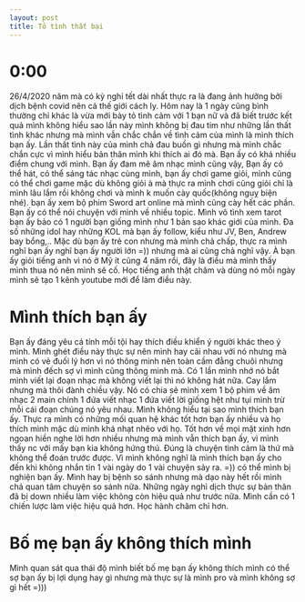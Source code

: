 ```yaml
---
layout: post
title: Tỏ tình thất bại
---
```


# 0:00

26/4/2020 năm mà có kỳ nghỉ tết dài nhất thực ra là đang ảnh hưởng bởi dịch bệnh covid nên cả thế giới cách ly.
Hôm nay là 1 ngày cũng bình thường chỉ khác là vừa mới bày tỏ tình cảm với 1 bạn nữ và đã biết trước kết quả mình không hiểu sao lần này mình không bị đau tim như những lần thất tình khác nhưng mà mình vẫn chắc chắn về tình cảm của mình là mình thích bạn ấy. Lần thất tình này của mình chả đau buồn gì nhưng mà mình chắc chắn cực vì mình hiểu bản thân mình khi thích ai đó mà.
Bạn ấy có khá nhiều điểm chung với mình. Bạn ấy đam mê âm nhạc mình cũng vậy, Bạn ấy có thể hát, có thể sáng tác nhạc cùng mình, bạn ấy chơi game giỏi, mình cũng có thể chơi game mặc dù không giỏi à mà thực ra mình chơi cũng giỏi chỉ là mình lâu lắm rồi không chơi và mình k muốn cày quốc(không nguỵ biện nhé). bạn ấy xem bộ phim Sword art online mà mình cũng cày hết các phần. Bạn ấy có thể nói chuyện với mình về nhiều topic. Mình vô tình xem tarot bạn ấy bảo có 1 người bạn giống mình như 1 bản sao khác giới của mình. Đa số những idol hay những KOL mà bạn ấy follow, kiểu như JV, Ben, Andrew bay bổng,..  Mặc dù bạn ấy trẻ con nhưng mà mình chả chấp, thực ra mình nghĩ bạn ấy nghĩ bạn ấy người lớn =)) nhưng mà ai cũng chả nghĩ vậy. À bạn ấy giỏi tiếng anh vì nó ở Mỹ ít cũng 4 năm rồi, đây là điều mà mình thấy mình thua nó nên mình sẽ cố. Học tiếng anh thật chăm và dùng nó mỗi ngày mình sẽ tạo 1 kênh youtube mới để làm điều này.

# Mình thích bạn ấy
Bạn ấy đáng yêu cá tính mỗi tội hay thích điều khiển ý người khác theo ý mình. Mình ghét điều này thực sự nên mình hay cãi nhau với nó nhưng mà mình có vẻ đuối lý hơn vì nó thông minh nên toàn cầm đằng chuôi nhưng mà mình đếch sợ vì mình cũng thông minh mà. Có 1 lần mình nhớ nó bắt mình viết lại đoạn nhạc mà không viết lại thì nó không hát nữa. Cay lắm nhưng mà thôi đành chiều vậy. Nó có chia sẻ mình xem 1 bộ phim về âm nhạc 2 main chính 1 đứa viết nhạc 1 đứa viết lời giống hệt như tụi mình trừ mỗi cái đoạn chúng nó yêu nhau.
Mình không hiểu tại sao mình thích bạn ấy. Thực ra mình có những mối quan hệ khác tốt hơn bạn ấy nhiều và họ thích mình mặc dù mình khá nhạt nhẽo với họ. Tốt hơn về mọi mặt xinh hơn ngoan hiền nghe lời hơn nhiều nhưng mà mình vẫn thích bạn ấy, vì mình thấy nc với mấy bạn kia không hứng thú. Đúng là chuyện tình cảm là thứ mà không thể đoán trước được. Vì mình không nghĩ là mình thích bạn ấy cho đến khi không nhắn tin 1 vài ngày do 1 vài chuyện sảy ra. =)) có thể mình bị nghiện bạn ấy. Mình hay bị bệnh so sánh nhưng mà dạo này hết rồi mình chả quan tâm chuyện so sánh nữa.
Những ngày nghỉ dịch thực sự bản thân đã bị down nhiều làm việc không còn hiệu quả như trước nữa. Mình cần có 1 chiến lược làm việc hiệu quả hơn. Học hành chăm chỉ hơn.

# Bố mẹ bạn ấy không thích mình 

Mình quan sát qua thái độ mình  biết bố mẹ bạn  ấy không thích mình có thể sợ bạn ấy bị lợi dụng hay gì nhưng mà thực sự là mình pro và mình không sợ gì hết =)))